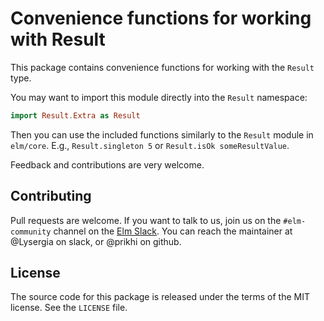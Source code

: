 # Convenience functions for working with Result

This package contains convenience functions for working with the `Result` type.

You may want to import this module directly into the `Result` namespace:

```elm
import Result.Extra as Result
```

Then you can use the included functions similarly to the `Result` module in
`elm/core`. E.g., `Result.singleton 5` or `Result.isOk someResultValue`.


Feedback and contributions are very welcome.


## Contributing

Pull requests are welcome. If you want to talk to us, join us on the
`#elm-community` channel on the [Elm Slack](https://elmlang.slack.com). You can
reach the maintainer at @Lysergia on slack, or @prikhi on github.


## License

The source code for this package is released under the terms of the MIT
license. See the `LICENSE` file.
